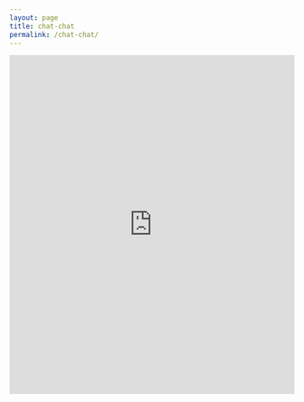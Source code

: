 ```yaml
---
layout: page
title: chat-chat
permalink: /chat-chat/
---
```

<!-- Google Calendar Appointment Scheduling begin -->
<iframe src="https://calendar.google.com/calendar/appointments/schedules/AcZssZ1etclGIExm4nUE-rfumLI1gFCVTMOUZRIJXr1NXwXQ5duegq1Zo8yj0Fl7TE-igE4gEY9SUgaB?gv=true" style="border: 0" width="100%" height="600" frameborder="0"></iframe>
<!-- end Google Calendar Appointment Scheduling -->
